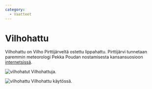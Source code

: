 ```yaml
---
category:
  - Vaatteet
---
```


# Vilhohattu

Vilhohattu on Vilho Pirttijärveltä ostettu lippahattu. Pirttijärvi tunnetaan paremmin meteorologi Pekka Poudan nostamisesta kansansuosioon [internetsissä](http://nyt.fi/a1434942490535).

![vilhohatut](vilhohatut.jpg)
Vilhohattuja.

![vilhohattu](vilhohattu.jpg)
Vilhohattu käytössä.